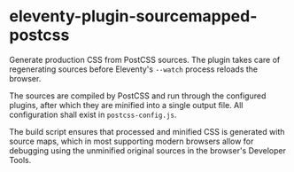 # eleventy-plugin-sourcemapped-postcss

Generate production CSS from PostCSS sources. The plugin takes care of regenerating sources before Eleventy's `--watch` process reloads the browser.

The sources are compiled by PostCSS and run through the configured plugins, after which they are minified into a single output file. All configuration shall exist in `postcss-config.js`.

The build script ensures that processed and minified CSS is generated with source maps, which in most supporting modern browsers allow for debugging using the unminified original sources in the browser's Developer Tools.
